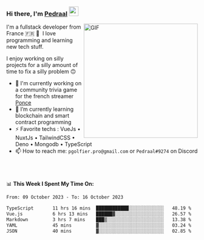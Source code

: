 ### Hi there, I'm <a href="https://pedraal.dev" target="_blank">Pedraal</a> <img src="https://media.giphy.com/media/hvRJCLFzcasrR4ia7z/giphy.gif" width="25px">
<img align="right" alt="GIF" src="https://pedraal.dev/avatar.png" width="300" height="300" />

I'm a fullstack developer from France 🇫🇷 🥖 &nbsp;I love programming and learning new
tech stuff.

I enjoy working on silly projects for a silly amount of time to fix a silly problem 🙃

- 🔭  I'm currently working on a community trivia game for the french streamer <a href="https://twitch.tv/ponce" target="_blank">Ponce</a>
- 🌱 I’m currently learning blockchain and smart contract programming
- ⚡ Favorite techs : VueJs &bull; NuxtJs &bull; TailwindCSS &bull; Deno &bull; Mongodb &bull; TypeScript
- 📫 How to reach me: `pgolfier.pro@gmail.com` or `Pedraal#9274` on Discord

<br>
<br>

📊 **This Week I Spent My Time On:**
<!--START_SECTION:waka-->

```txt
From: 09 October 2023 - To: 16 October 2023

TypeScript       11 hrs 16 mins  ████████████░░░░░░░░░░░░░   48.19 %
Vue.js           6 hrs 13 mins   ██████▓░░░░░░░░░░░░░░░░░░   26.57 %
Markdown         3 hrs 7 mins    ███▒░░░░░░░░░░░░░░░░░░░░░   13.38 %
YAML             45 mins         ▓░░░░░░░░░░░░░░░░░░░░░░░░   03.24 %
JSON             40 mins         ▓░░░░░░░░░░░░░░░░░░░░░░░░   02.85 %
```

<!--END_SECTION:waka-->
